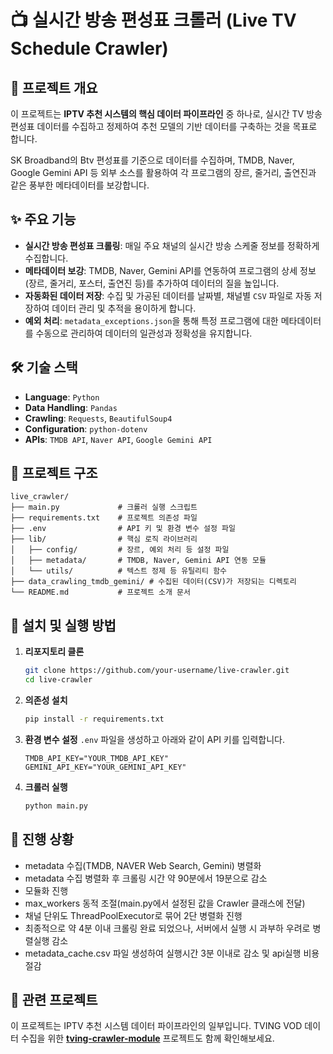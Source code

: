 
# 📺 실시간 방송 편성표 크롤러 (Live TV Schedule Crawler)

## 📖 프로젝트 개요

이 프로젝트는 **IPTV 추천 시스템의 핵심 데이터 파이프라인** 중 하나로, 실시간 TV 방송 편성표 데이터를 수집하고 정제하여 추천 모델의 기반 데이터를 구축하는 것을 목표로 합니다.

SK Broadband의 Btv 편성표를 기준으로 데이터를 수집하며, TMDB, Naver, Google Gemini API 등 외부 소스를 활용하여 각 프로그램의 장르, 줄거리, 출연진과 같은 풍부한 메타데이터를 보강합니다.

## ✨ 주요 기능

- **실시간 방송 편성표 크롤링**: 매일 주요 채널의 실시간 방송 스케줄 정보를 정확하게 수집합니다.
- **메타데이터 보강**: TMDB, Naver, Gemini API를 연동하여 프로그램의 상세 정보(장르, 줄거리, 포스터, 출연진 등)를 추가하여 데이터의 질을 높입니다.
- **자동화된 데이터 저장**: 수집 및 가공된 데이터를 날짜별, 채널별 `CSV` 파일로 자동 저장하여 데이터 관리 및 추적을 용이하게 합니다.
- **예외 처리**: `metadata_exceptions.json`을 통해 특정 프로그램에 대한 메타데이터를 수동으로 관리하여 데이터의 일관성과 정확성을 유지합니다.

## 🛠️ 기술 스택

- **Language**: `Python`
- **Data Handling**: `Pandas`
- **Crawling**: `Requests`, `BeautifulSoup4`
- **Configuration**: `python-dotenv`
- **APIs**: `TMDB API`, `Naver API`, `Google Gemini API`

## 📂 프로젝트 구조

```
live_crawler/
├── main.py             # 크롤러 실행 스크립트
├── requirements.txt    # 프로젝트 의존성 파일
├── .env                # API 키 및 환경 변수 설정 파일
├── lib/                # 핵심 로직 라이브러리
│   ├── config/         # 장르, 예외 처리 등 설정 파일
│   ├── metadata/       # TMDB, Naver, Gemini API 연동 모듈
│   └── utils/          # 텍스트 정제 등 유틸리티 함수
├── data_crawling_tmdb_gemini/ # 수집된 데이터(CSV)가 저장되는 디렉토리
└── README.md           # 프로젝트 소개 문서
```

## 🚀 설치 및 실행 방법

1.  **리포지토리 클론**
    ```bash
    git clone https://github.com/your-username/live-crawler.git
    cd live-crawler
    ```

2.  **의존성 설치**
    ```bash
    pip install -r requirements.txt
    ```

3.  **환경 변수 설정**
    `.env` 파일을 생성하고 아래와 같이 API 키를 입력합니다.
    ```
    TMDB_API_KEY="YOUR_TMDB_API_KEY"
    GEMINI_API_KEY="YOUR_GEMINI_API_KEY"
    ```

4.  **크롤러 실행**
    ```bash
    python main.py
    ```

## 📝 진행 상황
- metadata 수집(TMDB, NAVER Web Search, Gemini) 병렬화
- metadata 수집 병렬화 후 크롤링 시간 약 90분에서 19분으로 감소
- 모듈화 진행
- max_workers 동적 조절(main.py에서 설정된 값을 Crawler 클래스에 전달)
- 채널 단위도 ThreadPoolExecutor로 묶어 2단 병렬화 진행
- 최종적으로 약 4분 이내 크롤링 완료 되었으나, 서버에서 실행 시 과부하 우려로 병렬실행 감소
- metadata_cache.csv 파일 생성하여 실행시간 3분 이내로 감소 및 api실행 비용 절감

## 🔗 관련 프로젝트

이 프로젝트는 IPTV 추천 시스템 데이터 파이프라인의 일부입니다. TVING VOD 데이터 수집을 위한 **[tving-crawler-module](https://github.com/KongKongeee/tving-crawler-module.git)** 프로젝트도 함께 확인해보세요.

